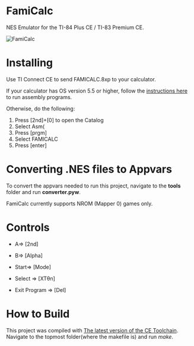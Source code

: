 # FamiCalc

NES Emulator for the TI-84 Plus CE / TI-83 Premium CE. 

![FamiCalc](https://raw.githubusercontent.com/Zaalan3/Famicalc/main/capture.png)

# Installing

Use TI Connect CE to send FAMICALC.8xp to your calculator. 

If your calculator has OS version 5.5 or higher, follow the [instructions here](https://yvantt.github.io/arTIfiCE/) to run assembly programs.

Otherwise, do the following: 
1. Press [2nd]+[0] to open the Catalog
2. Select Asm(
3. Press [prgm] 
4. Select FAMICALC
5. Press [enter] 

# Converting .NES files to Appvars 

To convert the appvars needed to run this project, navigate to the **tools** folder and run **converter.pyw**. 

FamiCalc currently supports NROM (Mapper 0) games only.

# Controls

- A=> [2nd]
- B=> [Alpha]
- Start=> [Mode] 
- Select => [XTθn]

- Exit Program => [Del]

# How to Build

This project was compiled with [The latest version of the CE Toolchain](https://github.com/CE-Programming/toolchain/releases). Navigate to the topmost folder(where the makefile is) and run *make*.


